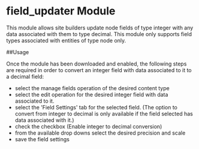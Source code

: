 # field_updater Module
This module allows site builders update node fields of type integer with any data associated with them to type decimal.
This module only supports field types associated with entities of type node only.

##Usage

Once the module has been downloaded and enabled, the following steps are required in order to convert
an integer field with data associated to it to a decimal field:
- select the manage fields operation of the desired content type 
- select the edit operation for the desired integer field with data associated to it. 
- select the 'Field Settings' tab for the selected field. (The option to convert from integer to decimal is only available
if the field selected has data associated with it.)
- check the checkbox (Enable integer to decimal conversion)
- from the available drop downs select the desired precision and scale
- save the field settings